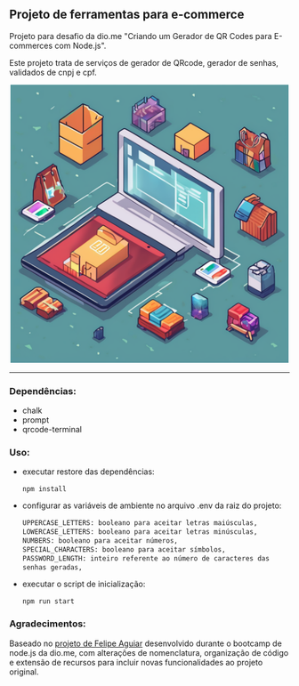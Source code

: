 ## Projeto de ferramentas para e-commerce

Projeto para desafio da dio.me "Criando um Gerador de QR Codes para E-commerces com Node.js".

Este projeto trata de serviços de gerador de QRcode, gerador de senhas, validados de cnpj e cpf.

<div style="text-align: center;">
    <img src="./assets/cover-image.png" alt="Ecommerce-tools-cover" width="500" height="500">
</div>

---
### Dependências:
  - chalk
  - prompt
  - qrcode-terminal

### Uso:
  - executar restore das dependências:
    ```
    npm install
    ```
  - configurar as variáveis de ambiente no arquivo .env da raiz do projeto:
    ```
    UPPERCASE_LETTERS: booleano para aceitar letras maiúsculas,
    LOWERCASE_LETTERS: booleano para aceitar letras minúsculas,
    NUMBERS: booleano para aceitar números,
    SPECIAL_CHARACTERS: booleano para aceitar símbolos,
    PASSWORD_LENGTH: inteiro referente ao número de caracteres das senhas geradas,
    ```

  - executar o script de inicialização:
    ```
    npm run start
    ```

### Agradecimentos:

  Baseado no [projeto de Felipe Aguiar](https://github.com/digitalinnovationone/formacao-nodejs/tree/main/projeto-qrcode) desenvolvido durante o bootcamp de node.js da dio.me, com alterações de nomenclatura, organização de código e extensão de recursos para incluir novas funcionalidades ao projeto original.

